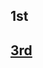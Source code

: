 ## 1st
## [3rd](https://drive.google.com/file/d/1rh90KrzaAL1gbsqx1XwJt4WlgyKUoVZL/view?usp=sharing)
